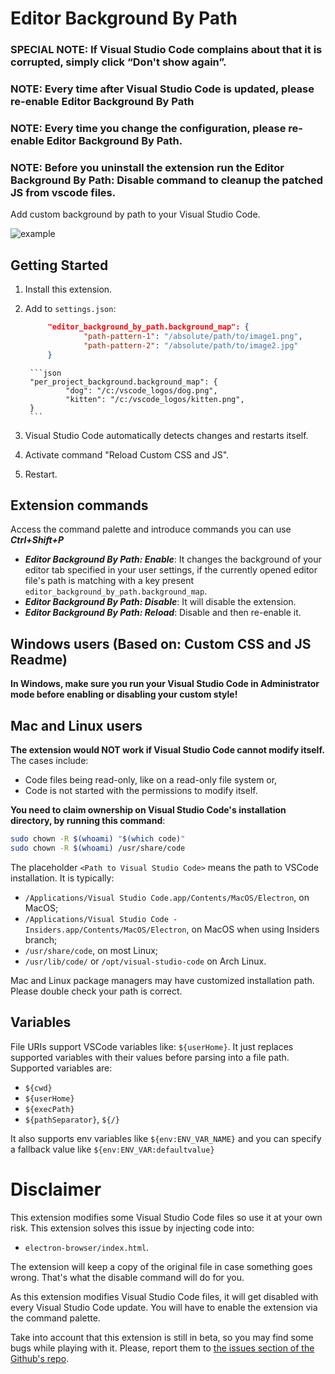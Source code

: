 # Editor Background By Path

### **SPECIAL NOTE: If Visual Studio Code complains about that it is corrupted, simply click “Don't show again”.**
### **NOTE: Every time after Visual Studio Code is updated, please re-enable Editor Background By Path**
### **NOTE: Every time you change the configuration, please re-enable Editor Background By Path.**
### **NOTE: Before you uninstall the extension run the Editor Background By Path: Disable command to cleanup the patched JS from vscode files.**

Add custom background by path to your Visual Studio Code. 

![example](https://github.com/BartaG512/editor-background-by-path/raw/HEAD/images/example.png)

## Getting Started

1. Install this extension.

2. Add to `settings.json`:

   ```json
		"editor_background_by_path.background_map": {
				"path-pattern-1": "/absolute/path/to/image1.png",
				"path-pattern-2": "/absolute/path/to/image2.jpg"
		}
   ```

		```json
		"per_project_background.background_map": {
				"dog": "/c:/vscode_logos/dog.png",
				"kitten": "/c:/vscode_logos/kitten.png",
		}
		```



3. Visual Studio Code automatically detects changes and restarts itself.

4. Activate command "Reload Custom CSS and JS".

5. Restart.

## Extension commands

Access the command palette and introduce commands you can use ***Ctrl+Shift+P*** 

- ***Editor Background By Path: Enable***: It changes the background of your editor tab specified in your user settings, if the currently opened editor file's path is matching with a key present  `editor_background_by_path.background_map`.
- ***Editor Background By Path: Disable***: It will disable the extension.
- ***Editor Background By Path: Reload***: Disable and then re-enable it.

## Windows users (Based on: Custom CSS and JS Readme)

**In Windows, make sure you run your Visual Studio Code in Administrator mode before enabling or disabling your custom style!**

## Mac and Linux users
**The extension would NOT work if Visual Studio Code cannot modify itself.** The cases include:

- Code files being read-only, like on a read-only file system or,
- Code is not started with the permissions to modify itself.

**You need to claim ownership on Visual Studio Code's installation directory, by running this command**:

```sh
sudo chown -R $(whoami) "$(which code)"
sudo chown -R $(whoami) /usr/share/code
```

The placeholder `<Path to Visual Studio Code>` means the path to VSCode installation. It is typically:

- `/Applications/Visual Studio Code.app/Contents/MacOS/Electron`, on MacOS;
- `/Applications/Visual Studio Code - Insiders.app/Contents/MacOS/Electron`, on MacOS when using Insiders branch;
- `/usr/share/code`, on most Linux;
- `/usr/lib/code/` or `/opt/visual-studio-code` on Arch Linux.

Mac and Linux package managers may have customized installation path. Please double check your path is correct.

## Variables

File URIs support VSCode variables like: `${userHome}`. It just replaces supported variables with their values before parsing into a file path. Supported variables are:

- `${cwd}`
- `${userHome}`
- `${execPath}`
- `${pathSeparator}`, `${/}`

It also supports env variables like `${env:ENV_VAR_NAME}` and you can specify a fallback value like `${env:ENV_VAR:defaultvalue}`



# Disclaimer

This extension modifies some Visual Studio Code files so use it at your own risk.
This extension solves this issue by injecting code into:

- `electron-browser/index.html`.

The extension will keep a copy of the original file in case something goes wrong. That's what the disable command will do for you.

As this extension modifies Visual Studio Code files, it will get disabled with every Visual Studio Code update. You will have to enable the extension via the command palette.

Take into account that this extension is still in beta, so you may find some bugs while playing with it. Please, report them to [the issues section of the Github's repo](https://github.com/BartaG512/editor-background-by-path/).
